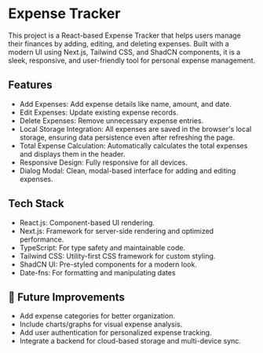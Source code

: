 # Expense Tracker
This project is a React-based Expense Tracker that helps users manage their finances by adding, editing, and deleting expenses. Built with a modern UI using Next.js, Tailwind CSS, and ShadCN components, it is a sleek, responsive, and user-friendly tool for personal expense management.

## Features
- Add Expenses: Add expense details like name, amount, and date.
- Edit Expenses: Update existing expense records.
- Delete Expenses: Remove unnecessary expense entries.
- Local Storage Integration: All expenses are saved in the browser's local storage, ensuring data persistence even after refreshing the page.
- Total Expense Calculation: Automatically calculates the total expenses and displays them in the header.
- Responsive Design: Fully responsive for all devices.
- Dialog Modal: Clean, modal-based interface for adding and editing expenses.

## Tech Stack
- React.js: Component-based UI rendering.
- Next.js: Framework for server-side rendering and optimized performance.
- TypeScript: For type safety and maintainable code.
- Tailwind CSS: Utility-first CSS framework for custom styling.
- ShadCN UI: Pre-styled components for a modern look.
- Date-fns: For formatting and manipulating dates

## 🎯 Future Improvements
- Add expense categories for better organization.
- Include charts/graphs for visual expense analysis.
- Add user authentication for personalized expense tracking.
- Integrate a backend for cloud-based storage and multi-device sync.

